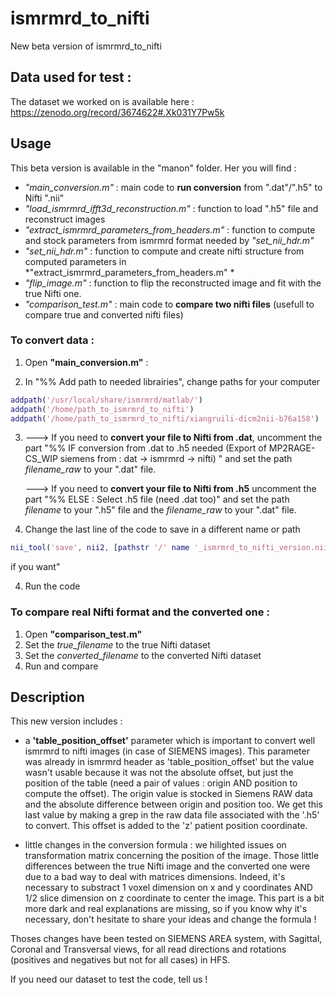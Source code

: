 # ismrmrd_to_nifti

New beta version of ismrmrd_to_nifti

## Data used for test :
The dataset we worked on is available here : https://zenodo.org/record/3674622#.Xk031Y7Pw5k

## Usage

This beta version is available in the "manon" folder.
Her you will find :

- *"main_conversion.m"* : main code to **run conversion** from ".dat"/".h5" to Nifti ".nii"
- *"load_ismrmrd_ifft3d_reconstruction.m"* : function to load ".h5" file and reconstruct images
- *"extract_ismrmrd_parameters_from_headers.m"* : function to compute and stock parameters from ismrmrd format needed by *"set_nii_hdr.m"*
- *"set_nii_hdr.m"* : function to compute and create nifti structure from computed parameters in *"extract_ismrmrd_parameters_from_headers.m" *
- *"flip_image.m"* : function to flip the reconstructed image and fit with the true Nifti one.
- *"comparison_test.m"* : main code to **compare two nifti files** (usefull to compare true and converted nifti files)


### To convert data : 
1) Open **"main_conversion.m"** :

1) In "%% Add path to needed librairies", change paths for your computer

```matlab
addpath('/usr/local/share/ismrmrd/matlab/')
addpath('/home/path_to_ismrmrd_to_nifti')
addpath('/home/path_to_ismrmrd_to_nifti/xiangruili-dicm2nii-b76a158')

```
3)
    ---> If you need to **convert your file to Nifti from .dat**, uncomment the part "%% IF conversion from .dat to .h5 needed (Export of MP2RAGE-CS_WIP siemens from : dat -> ismrmrd -> nifti)
" and set the path *filename_raw* to your ".dat" file.

    ---> If you need to **convert your file to Nifti from .h5** uncomment the part "%% ELSE : Select .h5 file (need .dat too)" and set the path *filename* to your ".h5" file and the *filename_raw* to your ".dat" file.

3) Change the last line of the code to save in a different name or path 
```matlab
nii_tool('save', nii2, [pathstr '/' name '_ismrmrd_to_nifti_version.nii'], rst3D);
```
if you want"

4) Run the code

### To compare real Nifti format and the converted one : 
1) Open **"comparison_test.m"**
1) Set the *true_filename* to the true Nifti dataset
2) Set the *converted_filename* to the converted Nifti dataset
3) Run and compare


## Description 

This new version includes :
- a **'table_position_offset'** parameter which is important to convert well ismrmrd to nifti images (in case of SIEMENS images). This parameter was already in ismrmrd header as 'table_position_offset' but the value wasn't usable because it was not the absolute offset, but just the position of the table (need a pair of values : origin AND position to compute the offset). The origin value is stocked in Siemens RAW data and the absolute difference between origin and position too. We get this last value by making a grep in the raw data file associated with the '.h5' to convert. 
This offset is added to the 'z' patient position coordinate.

- little changes in the conversion formula : we hilighted issues on transformation matrix concerning the position of the image. Those little differences between the true Nifti image and the converted one were due to a bad way to deal with matrices dimensions. Indeed, it's necessary to substract 1 voxel dimension on x and y coordinates AND 1/2 slice dimension on z coordinate to center the image. 
This part is a bit more dark and real explanations are missing, so if you know why it's necessary, don't hesitate to share your ideas and change the formula !



Thoses changes have been tested on SIEMENS AREA system, with Sagittal, Coronal and Transversal views, for all read directions and rotations (positives and negatives but not for all cases) in HFS.

If you need our dataset to test the code, tell us !
